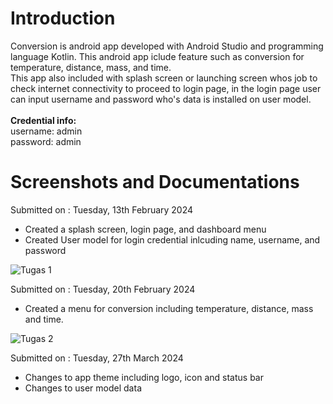 # Introduction
Conversion is android app developed with Android Studio and programming language Kotlin. This android app iclude feature such as conversion for temperature, distance, mass, and time. <br>
This app also included with splash screen or launching screen whos job to check internet connectivity to proceed to login page, in the login page user can input username and password who's data is installed on user model. <br>
<br>
<b>Credential info:</b> <br>
username: admin <br>
password: admin <br>

# Screenshots and Documentations
Submitted on : Tuesday, 13th February 2024<br>
* Created a splash screen, login page, and dashboard menu<br>
* Created User model for login credential inlcuding name, username, and password<br>

![Tugas 1](https://github.com/iamrazes/android-ConversionApp/assets/71701718/10f5c741-4c55-4a86-9e95-1e201781ee2f)

Submitted on : Tuesday, 20th February 2024<br>
* Created a menu for conversion including temperature, distance, mass and time.<br>

![Tugas 2](https://github.com/iamrazes/android-ConversionApp/assets/71701718/d33013d3-4b0a-4e73-a33a-f3f4388f1d7f)

Submitted on : Tuesday, 27th March 2024<br>
* Changes to app theme including logo, icon and status bar<br>
* Changes to user model data<br>
